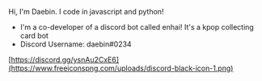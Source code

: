 Hi, I'm Daebin. I code in javascript and python! 
   - I'm a co-developer of a discord bot called enhai! It's a kpop collecting card bot
   - Discord Username: daebin#0234

[https://discord.gg/ysnAu2CxE6](https://www.freeiconspng.com/uploads/discord-black-icon-1.png)
